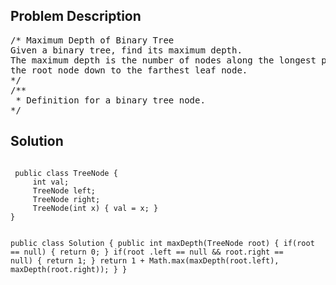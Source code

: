 <!--
<style>
  body { font-family: Arial, sans-serif; }
  .container { max-width: 100%; margin: auto; padding: 20px; }
  .comment-block { background-color: #f9f9f9; padding: 10px; border-left: 5px solid #ccc; max-width: 500px; margin: auto; word-wrap: break-word; white-space: pre-wrap; }
  .code-block { background-color: #f4f4f4; padding: 10px; border: 1px solid #ddd; }
</style>
-->

<div class='container'>
<h2>Problem Description</h2>
<div class='comment-block'>
<pre>
/* Maximum Depth of Binary Tree
Given a binary tree, find its maximum depth.
The maximum depth is the number of nodes along the longest path from 
the root node down to the farthest leaf node.
*/
/**
 * Definition for a binary tree node.
*/
</pre>
</div>

<h2>Solution</h2>
<div class='code-block'>
<pre><code class='language-java'>
 public class TreeNode {
     int val;
     TreeNode left;
     TreeNode right;
     TreeNode(int x) { val = x; }
}
 
public class Solution {
    public int maxDepth(TreeNode root) {
        if(root == null) {
            return 0;
        }
        if(root .left == null && root.right == null) {
            return 1;
        }
        return 1 + Math.max(maxDepth(root.left), maxDepth(root.right));
    }
}</code></pre>
</div>
</div>
